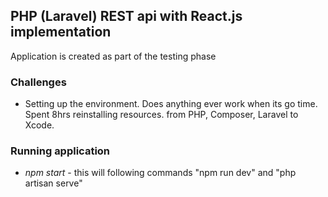 
## PHP (Laravel) REST api with React.js implementation

Application is created as part of the testing phase

### Challenges
- Setting up the environment. Does anything ever work when its go time. Spent 8hrs reinstalling resources. from PHP, Composer, Laravel to Xcode.

### Running application

- *npm start* - this will following commands "npm run dev" and "php artisan serve"

